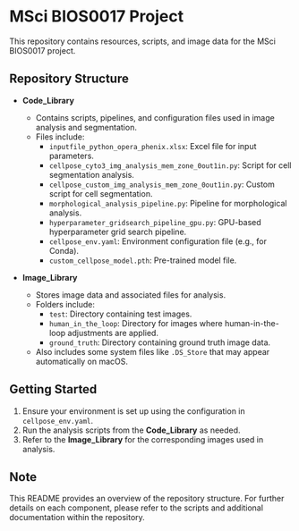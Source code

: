 # MSci BIOS0017 Project

This repository contains resources, scripts, and image data for the MSci BIOS0017 project.

## Repository Structure

- **Code_Library**
  - Contains scripts, pipelines, and configuration files used in image analysis and segmentation.
  - Files include:
    - `inputfile_python_opera_phenix.xlsx`: Excel file for input parameters.
    - `cellpose_cyto3_img_analysis_mem_zone_0out1in.py`: Script for cell segmentation analysis.
    - `cellpose_custom_img_analysis_mem_zone_0out1in.py`: Custom script for cell segmentation.
    - `morphological_analysis_pipeline.py`: Pipeline for morphological analysis.
    - `hyperparameter_gridsearch_pipeline_gpu.py`: GPU-based hyperparameter grid search pipeline.
    - `cellpose_env.yaml`: Environment configuration file (e.g., for Conda).
    - `custom_cellpose_model.pth`: Pre-trained model file.

- **Image_Library**
  - Stores image data and associated files for analysis.
  - Folders include:
    - `test`: Directory containing test images.
    - `human_in_the_loop`: Directory for images where human-in-the-loop adjustments are applied.
    - `ground_truth`: Directory containing ground truth image data.
  - Also includes some system files like `.DS_Store` that may appear automatically on macOS.

## Getting Started

1. Ensure your environment is set up using the configuration in `cellpose_env.yaml`.
2. Run the analysis scripts from the **Code_Library** as needed.
3. Refer to the **Image_Library** for the corresponding images used in analysis.

## Note

This README provides an overview of the repository structure. For further details on each component, please refer to the scripts and additional documentation within the repository. 